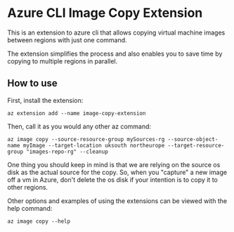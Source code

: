 # Azure CLI Image Copy Extension #
This is an extension to azure cli that allows copying virtual machine images between regions with just one command.

The extension simplifies the process and also enables you to save time by copying to multiple regions in parallel.

## How to use ##
First, install the extension:
```
az extension add --name image-copy-extension
```

Then, call it as you would any other az command:
```
az image copy --source-resource-group mySources-rg --source-object-name myImage --target-location uksouth northeurope --target-resource-group "images-repo-rg" --cleanup
```

One thing you should keep in mind is that we are relying on the source os disk as the actual source for the copy. So, when you "capture" a new image off a vm in Azure, don't delete the os disk if your intention is to copy it to other regions.

Other options and examples of using the extensions can be viewed with the help command:
```
az image copy --help
```